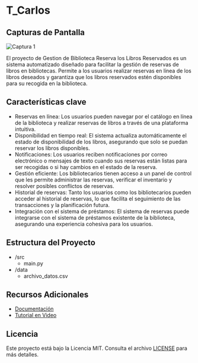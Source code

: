 # T_Carlos
## Capturas de Pantalla
![Captura 1](![Captura](https://github.com/MiguelCarlosRojas/T_Carlos/assets/111800631/048dca58-19b5-42e9-8f46-3038b866fd50))

El proyecto de Gestion de Biblioteca Reserva los Libros Reservados es un sistema automatizado diseñado para facilitar la gestión de reservas de libros en bibliotecas. Permite a los usuarios realizar reservas en línea de los libros deseados y garantiza que los libros reservados estén disponibles para su recogida en la biblioteca.

##  Características clave
- Reservas en línea: Los usuarios pueden navegar por el catálogo en línea de la biblioteca y realizar reservas de libros a través de una plataforma intuitiva.
- Disponibilidad en tiempo real: El sistema actualiza automáticamente el estado de disponibilidad de los libros, asegurando que solo se puedan reservar los libros disponibles.
- Notificaciones: Los usuarios reciben notificaciones por correo electrónico o mensajes de texto cuando sus reservas están listas para ser recogidas o si hay cambios en el estado de la reserva.
- Gestión eficiente: Los bibliotecarios tienen acceso a un panel de control que les permite administrar las reservas, verificar el inventario y resolver posibles conflictos de reservas.
- Historial de reservas: Tanto los usuarios como los bibliotecarios pueden acceder al historial de reservas, lo que facilita el seguimiento de las transacciones y la planificación futura.
- Integración con el sistema de préstamos: El sistema de reservas puede integrarse con el sistema de préstamos existente de la biblioteca, asegurando una experiencia cohesiva para los usuarios.

## Estructura del Proyecto
- /src
  - main.py
- /data
  - archivo_datos.csv

## Recursos Adicionales
- [Documentación](https://link-a-documentacion.com)
- [Tutorial en Video](https://link-a-tutorial.com)

## Licencia
Este proyecto está bajo la Licencia MIT. Consulta el archivo [LICENSE](LICENSE) para más detalles.

